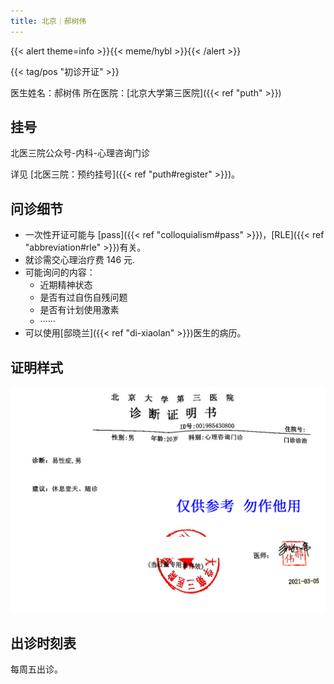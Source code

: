 ```yaml
---
title: 北京｜郝树伟
---
```


{{< alert theme=info >}}{{< meme/hybl >}}{{< /alert >}}

{{< tag/pos "初诊开证" >}}

医生姓名：郝树伟
所在医院：[北京大学第三医院]({{< ref "puth" >}})

## 挂号

北医三院公众号-内科-心理咨询门诊

详见 [北医三院：预约挂号]({{< ref "puth#register" >}})。

## 问诊细节

- 一次性开证可能与 [pass]({{< ref "colloquialism#pass" >}})，[RLE]({{< ref "abbreviation#rle" >}})有关。
- 就诊需交心理治疗费 146 元.
- 可能询问的内容：
  - 近期精神状态
  - 是否有过自伤自残问题
  - 是否有计划使用激素
  - ······
- 可以使用[邸晓兰]({{< ref "di-xiaolan" >}})医生的病历。

## 证明样式

![证明](proof.jpg)

## 出诊时刻表

每周五出诊。

